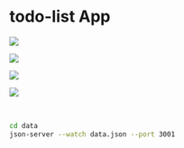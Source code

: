 # todo-list App

![](https://velog.velcdn.com/images/jangmi749/post/4d45ea5d-a447-4f00-82cc-be5fcde38393/image.png)

![](https://velog.velcdn.com/images/jangmi749/post/f9f89fa2-e716-4a9a-9fa7-7c9c86563b35/image.gif)

![](https://velog.velcdn.com/images/jangmi749/post/a02224cb-a6cb-42d4-9b3f-e2e9a79bfc7b/image.gif)

![](https://velog.velcdn.com/images/jangmi749/post/e7176c4b-d167-4133-9e6c-dc86b520b357/image.gif)

<br/>

```bash
cd data
json-server --watch data.json --port 3001
```
